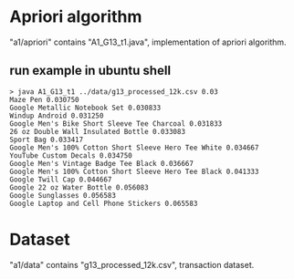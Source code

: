 # Apriori algorithm
"a1/apriori" contains "A1_G13_t1.java", implementation of apriori algorithm.

## run example in ubuntu shell

```
> java A1_G13_t1 ../data/g13_processed_12k.csv 0.03
Maze Pen 0.030750
Google Metallic Notebook Set 0.030833
Windup Android 0.031250
Google Men's Bike Short Sleeve Tee Charcoal 0.031833
26 oz Double Wall Insulated Bottle 0.033083
Sport Bag 0.033417
Google Men's 100% Cotton Short Sleeve Hero Tee White 0.034667
YouTube Custom Decals 0.034750
Google Men's Vintage Badge Tee Black 0.036667
Google Men's 100% Cotton Short Sleeve Hero Tee Black 0.041333
Google Twill Cap 0.044667
Google 22 oz Water Bottle 0.056083
Google Sunglasses 0.056583
Google Laptop and Cell Phone Stickers 0.065583
```
# Dataset
"a1/data" contains "g13_processed_12k.csv", transaction dataset.
